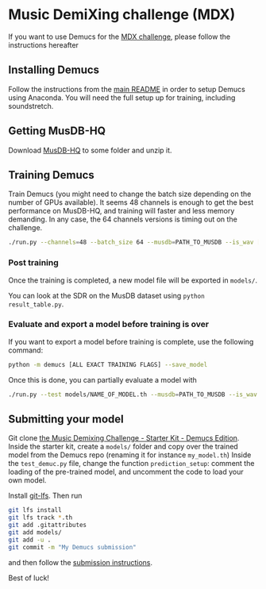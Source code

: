# Music DemiXing challenge (MDX)

If you want to use Demucs for the [MDX challenge](https://www.aicrowd.com/challenges/music-demixing-challenge-ismir-2021),
please follow the instructions hereafter

## Installing Demucs

Follow the instructions from the [main README](https://github.com/facebookresearch/demucs#requirements)
in order to setup Demucs using Anaconda. You will need the full setup up for training, including soundstretch.

## Getting MusDB-HQ

Download [MusDB-HQ](https://zenodo.org/record/3338373) to some folder and unzip it.

## Training Demucs

Train Demucs (you might need to change the batch size depending on the number of GPUs available).
It seems 48 channels is enough to get the best performance on MusDB-HQ, and training will faster
and less memory demanding. In any case, the 64 channels versions is timing out on the challenge.
```bash
./run.py --channels=48 --batch_size 64 --musdb=PATH_TO_MUSDB --is_wav [EXTRA_FLAGS]
```

### Post training

Once the training is completed, a new model file will be exported in `models/`.

You can look at the SDR on the MusDB dataset using `python result_table.py`.


### Evaluate and export a model before training is over

If you want to export a model before training is complete, use the following command:
```bash
python -m demucs [ALL EXACT TRAINING FLAGS] --save_model
```
Once this is done, you can partially evaluate a model with
```bash
./run.py --test models/NAME_OF_MODEL.th --musdb=PATH_TO_MUSDB --is_wav
```

## Submitting your model

Git clone [the Music Demixing Challenge - Starter Kit - Demucs Edition](https://github.com/adefossez/music-demixing-challenge-starter-kit).
Inside the starter kit, create a `models/` folder and copy over the trained model from the Demucs repo (renaming
it for instance `my_model.th`)
Inside the `test_demuc.py` file, change the function `prediction_setup`: comment the loading
of the pre-trained model, and uncomment the code to load your own model.


Install [git-lfs](https://git-lfs.github.com/). Then run

```bash
git lfs install
git lfs track *.th
git add .gitattributes
git add models/
git add -u .
git commit -m "My Demucs submission"
```
and then follow the [submission instructions](https://github.com/AIcrowd/music-demixing-challenge-starter-kit/blob/master/docs/SUBMISSION.md).

Best of luck!
